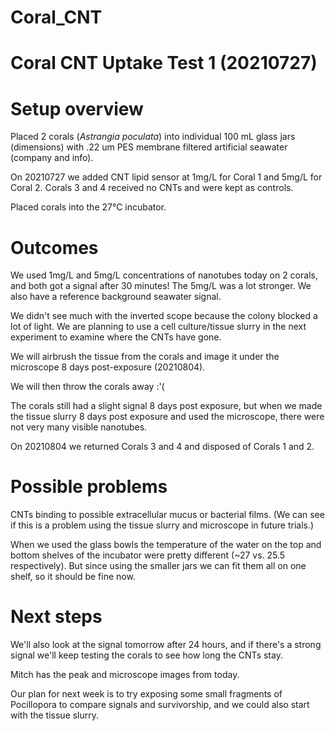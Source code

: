 # Coral_CNT

# Coral CNT Uptake Test 1 (20210727)

# Setup overview

Placed 2 corals (*Astrangia poculata*) into individual 100 mL glass jars (dimensions) with .22 um PES membrane filtered artificial seawater (company and info).  

On 20210727 we added CNT lipid sensor at 1mg/L for Coral 1 and 5mg/L for Coral 2. Corals 3 and 4 received no CNTs and were kept as controls.

Placed corals into the 27°C incubator.

# Outcomes

We used 1mg/L and 5mg/L concentrations of nanotubes today on 2 corals, and both got a signal after 30 minutes! The 5mg/L was a lot stronger. We also have a reference background seawater signal.

We didn't see much with the inverted scope because the colony blocked a lot of light. We are planning to use a cell culture/tissue slurry in the next experiment to examine where the CNTs have gone.

We will airbrush the tissue from the corals and image it under the microscope 8 days post-exposure (20210804).

We will then throw the corals away :'(

The corals still had a slight signal 8 days post exposure, but when we made the tissue slurry 8 days post exposure and used the microscope, there were not very many visible nanotubes.

On 20210804 we returned Corals 3 and 4 and disposed of Corals 1 and 2.

# Possible problems

CNTs binding to possible extracellular mucus or bacterial films. (We can see if this is a problem using the tissue slurry and microscope in future trials.)

When we used the glass bowls the temperature of the water on the top and bottom shelves of the incubator were pretty different (~27 vs. 25.5 respectively). But since using the smaller jars we can fit them all on one shelf, so it should be fine now.

# Next steps

We'll also look at the signal tomorrow after 24 hours, and if there's a strong signal we'll keep testing the corals to see how long the CNTs stay.  

Mitch has the peak and microscope images from today.

Our plan for next week is to try exposing some small fragments of Pocillopora to compare signals and survivorship, and we could also start with the tissue slurry.

